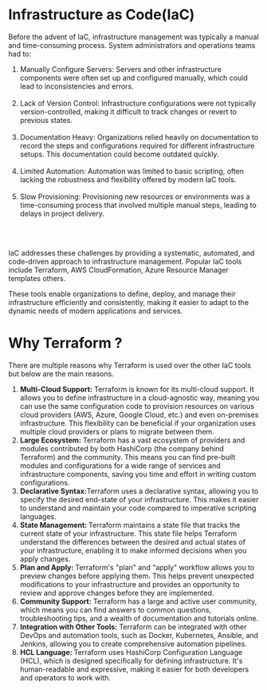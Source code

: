 <h1> Infrastructure as Code(IaC) </h1>
Before the advent of IaC, infrastructure management was typically a manual and time-consuming process. System administrators and operations teams had to:
<br>
<ol>
	<li>Manually Configure Servers: Servers and other infrastructure components were often set up and configured manually, which could lead to inconsistencies and errors.</li><br>
<li>Lack of Version Control: Infrastructure configurations were not typically version-controlled, making it difficult to track changes or revert to previous states. </li><br>
<li>Documentation Heavy: Organizations relied heavily on documentation to record the steps and configurations required for different infrastructure setups. This documentation could become outdated quickly. </li><br>
<li> Limited Automation: Automation was limited to basic scripting, often lacking the robustness and flexibility offered by modern IaC tools. </li><br>
<li>Slow Provisioning: Provisioning new resources or environments was a time-consuming process that involved multiple manual steps, leading to delays in project delivery. </li><br>
</ol>
<br>
<p>
IaC addresses these challenges by providing a systematic, automated, and code-driven approach to infrastructure management. Popular IaC tools include Terraform, AWS CloudFormation, Azure Resource Manager templates others.</p>
<p>
These tools enable organizations to define, deploy, and manage their infrastructure efficiently and consistently, making it easier to adapt to the dynamic needs of modern applications and services.</p>

<h1>Why Terraform ?</h1>
There are multiple reasons why Terraform is used over the other IaC tools but below are the main reasons.
<ol>
	<li>
		<b>Multi-Cloud Support:</b> Terraform is known for its multi-cloud support. It allows you to define infrastructure in a cloud-agnostic way, meaning you can use the same configuration code to provision resources on various cloud providers (AWS, Azure, Google Cloud, etc.) and even on-premises infrastructure. This flexibility can be beneficial if your organization uses multiple cloud providers or plans to migrate between them. </li>
	<li><b> Large Ecosystem:</b> Terraform has a vast ecosystem of providers and modules contributed by both HashiCorp (the company behind Terraform) and the community. This means you can find pre-built modules and configurations for a wide range of services and infrastructure components, saving you time and effort in writing custom configurations. </li>
	<li>
 <b>Declarative Syntax:</b>Terraform uses a declarative syntax, allowing you to specify the desired end-state of your infrastructure. This makes it easier to understand and maintain your code compared to imperative scripting languages.
 </li>
	<li><b>	State Management: </b> Terraform maintains a state file that tracks the current state of your infrastructure. This state file helps Terraform understand the differences between the desired and actual states of your infrastructure, enabling it to make informed decisions when you apply changes.</li>
<li><b> Plan and Apply: </b> Terraform's "plan" and "apply" workflow allows you to preview changes before applying them. This helps prevent unexpected modifications to your infrastructure and provides an opportunity to review and approve changes before they are implemented.</li>
<li><b>Community Support:</b> Terraform has a large and active user community, which means you can find answers to common questions, troubleshooting tips, and a wealth of documentation and tutorials online.</li>
<li>
<b>Integration with Other Tools:</b> Terraform can be integrated with other DevOps and automation tools, such as Docker, Kubernetes, Ansible, and Jenkins, allowing you to create comprehensive automation pipelines.</li>
<li><b>	HCL Language: </b> Terraform uses HashiCorp Configuration Language (HCL), which is designed specifically for defining infrastructure. It's human-readable and expressive, making it easier for both developers and operators to work with.</li>
</ol>
